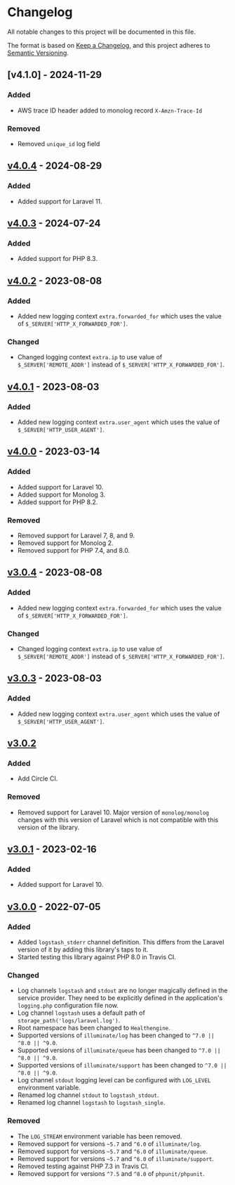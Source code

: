 # Changelog
All notable changes to this project will be documented in this file.

The format is based on [Keep a Changelog](https://keepachangelog.com/en/1.0.0/),
and this project adheres to [Semantic Versioning](https://semver.org/spec/v2.0.0.html).

## [v4.1.0] - 2024-11-29

### Added

- AWS trace ID header added to monolog record `X-Amzn-Trace-Id`

### Removed

- Removed `unique_id` log field

## [v4.0.4] - 2024-08-29

### Added

- Added support for Laravel 11.

## [v4.0.3] - 2024-07-24

### Added

- Added support for PHP 8.3.

## [v4.0.2] - 2023-08-08

### Added

- Added new logging context `extra.forwarded_for` which uses the value of `$_SERVER['HTTP_X_FORWARDED_FOR']`.

### Changed

- Changed logging context `extra.ip` to use value of `$_SERVER['REMOTE_ADDR']` instead of
  `$_SERVER['HTTP_X_FORWARDED_FOR']`.

## [v4.0.1] - 2023-08-03

### Added

- Added new logging context `extra.user_agent` which uses the value of `$_SERVER['HTTP_USER_AGENT']`.

## [v4.0.0] - 2023-03-14

### Added

- Added support for Laravel 10.
- Added support for Monolog 3.
- Added support for PHP 8.2.

### Removed

- Removed support for Laravel 7, 8, and 9.
- Removed support for Monolog 2.
- Removed support for PHP 7.4, and 8.0.

## [v3.0.4] - 2023-08-08

### Added

- Added new logging context `extra.forwarded_for` which uses the value of `$_SERVER['HTTP_X_FORWARDED_FOR']`.

### Changed

- Changed logging context `extra.ip` to use value of `$_SERVER['REMOTE_ADDR']` instead of
  `$_SERVER['HTTP_X_FORWARDED_FOR']`.

## [v3.0.3] - 2023-08-03

### Added

- Added new logging context `extra.user_agent` which uses the value of `$_SERVER['HTTP_USER_AGENT']`.

## [v3.0.2]

### Added

- Add Circle CI.

### Removed

- Removed support for Laravel 10. Major version of `monolog/monolog` changes with this version of Laravel which is not
  compatible with this version of the library.

## [v3.0.1] - 2023-02-16

### Added

- Added support for Laravel 10.

## [v3.0.0] - 2022-07-05

### Added

- Added `logstash_stderr` channel definition. This differs from the Laravel version of it by adding this library's taps to it.
- Started testing this library against PHP 8.0 in Travis CI.

### Changed

- Log channels `logstash` and `stdout` are no longer magically defined in the service provider. They need to be 
  explicitly defined in the application's `logging.php` configuration file now.
- Log channel `logstash` uses a default path of `storage_path('logs/laravel.log')`.
- Root namespace has been changed to `Healthengine`.
- Supported versions of `illuminate/log` has been changed to `^7.0 || ^8.0 || ^9.0`.
- Supported versions of `illuminate/queue` has been changed to `^7.0 || ^8.0 || ^9.0`.
- Supported versions of `illuminate/support` has been changed to `^7.0 || ^8.0 || ^9.0`.
- Log channel `stdout` logging level can be configured with `LOG_LEVEL` environment variable.
- Renamed log channel `stdout` to `logstash_stdout`.
- Renamed log channel `logstash` to `logstash_single`.

### Removed

- The `LOG_STREAM` environment variable has been removed.
- Removed support for versions `~5.7` and `^6.0` of `illuminate/log`.
- Removed support for versions `~5.7` and `^6.0` of `illuminate/queue`.
- Removed support for versions `~5.7` and `^6.0` of `illuminate/support`.
- Removed testing against PHP 7.3 in Travis CI.
- Removed support for versions `^7.5` and `^8.0` of `phpunit/phpunit`.

[v4.0.4]: https://github.com/HealthengineAU/laravel-logging/compare/v4.0.3...v4.0.4
[v4.0.3]: https://github.com/HealthengineAU/laravel-logging/compare/v4.0.2...v4.0.3
[v4.0.2]: https://github.com/HealthengineAU/laravel-logging/compare/v4.0.1...v4.0.2
[v4.0.1]: https://github.com/HealthengineAU/laravel-logging/compare/v4.0.0...v4.0.1
[v4.0.0]: https://github.com/HealthengineAU/laravel-logging/compare/v3.0.4...v4.0.0
[v3.0.4]: https://github.com/HealthengineAU/laravel-logging/compare/v3.0.3...v3.0.4
[v3.0.3]: https://github.com/HealthengineAU/laravel-logging/compare/v3.0.2...v3.0.3
[v3.0.2]: https://github.com/HealthengineAU/laravel-logging/compare/v3.0.1...v3.0.2
[v3.0.1]: https://github.com/HealthengineAU/laravel-logging/compare/v3.0.0...v3.0.1
[v3.0.0]: https://github.com/HealthengineAU/laravel-logging/compare/v2.0.4....v3.0.0
